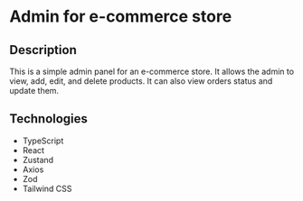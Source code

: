 # Admin for e-commerce store

## Description
This is a simple admin panel for an e-commerce store. It allows the admin to view, add, edit, and delete products. It can also view orders status and update them. 

## Technologies
- TypeScript
- React
- Zustand
- Axios
- Zod
- Tailwind CSS
